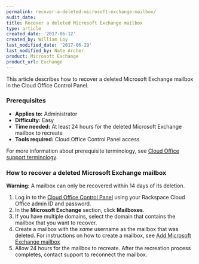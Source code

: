 ```yaml
---
permalink: recover-a-deleted-microsoft-exchange-mailbox/
audit_date:
title: Recover a deleted Microsoft Exchange mailbox
type: article
created_date: '2017-06-12'
created_by: William Loy
last_modified_date: '2017-06-29'
last_modified_by: Nate Archer
product: Microsoft Exchange
product_url: Exchange
---
```


This article describes how to recover a deleted Microsoft Exchange mailbox in the Cloud Office Control Panel.

### Prerequisites

- **Applies to:** Administrator
- **Difficulty:** Easy
- **Time needed:** At least 24 hours for the deleted Microsoft Exchange mailbox to recreate
- **Tools required:** Cloud Office Control Panel access

For more information about prerequisite terminology, see [Cloud Office support terminology](/how-to/cloud-office-support-terminology).

### How to recover a deleted Microsoft Exchange mailbox

**Warning:** A mailbox can only be recovered within 14 days of its deletion.

1.	Log in to the [Cloud Office Control Panel](https://cp.rackspace.com/) using your Rackspace Cloud Office admin ID and password.
2.	In the **Microsoft Exchange** section, click **Mailboxes**.
3. If you have multiple domains, select the domain that contains the mailbox that you want to recover.
4. Create a mailbox with the *same* username as the mailbox that was deleted. For instructions on how to create a mailbox, see [Add Microsoft Exchange mailbox](/how-to/adding-microsoft-exchange-mailboxes/)
5. Allow 24 hours for the mailbox to recreate. After the recreation process completes, contact support to reconnect the mailbox.

